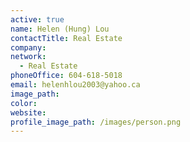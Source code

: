 ```yaml
---
active: true
name: Helen (Hung) Lou
contactTitle: Real Estate
company:
network:
  - Real Estate
phoneOffice: 604-618-5018
email: helenhlou2003@yahoo.ca
image_path:
color:
website:
profile_image_path: /images/person.png
---
```



